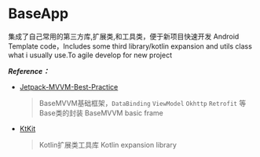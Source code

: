# BaseApp
集成了自己常用的第三方库,扩展类,和工具类，便于新项目快速开发
Android Template code，Includes some third library/kotlin expansion and utils class what i usually use.To agile develop for new project 

***Reference：***

* [Jetpack-MVVM-Best-Practice](https://github.com/KunMinX/Jetpack-MVVM-Best-Practice)
  > BaseMVVM基础框架，`DataBinding` `ViewModel` `Okhttp` `Retrofit` 等Base类的封装
  > BaseMVVM basic frame 
  
* [KtKit](https://github.com/hi-dhl/KtKit)
  > Kotlin扩展类工具库
  > Kotlin expansion library 